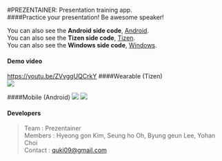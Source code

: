 #PREZENTAINER: Presentation training app.  
####Practice your presentation! Be awesome speaker!

You can also see the **Android side code**, [Android](https://github.com/quki/PREZENTAINER/tree/master/Android).  
You can also see the **Tizen side code**, [Tizen](https://github.com/quki/PREZENTAINER/tree/master/Tizen-S2).  
You can also see the **Windows side code**, [Windows](https://github.com/quki/PREZENTAINER/tree/master/Window).  
#### Demo video
https://youtu.be/ZVvggUQCrkY
####Wearable (Tizen)  
![](http://d2ylz7oz0qe74q.cloudfront.net/prezentainer/gif/gear_static2.png)

####Mobile (Android) 
![](http://d2ylz7oz0qe74q.cloudfront.net/prezentainer/gif/connect2.gif)     ![](http://d2ylz7oz0qe74q.cloudfront.net/prezentainer/gif/graph2.gif)
 
#### Developers
>Team : Prezentainer  
Members : Hyeong gon Kim, Seung ho Oh, Byung geun Lee, Yohan Choi  
Contact : quki09@gmail.com
